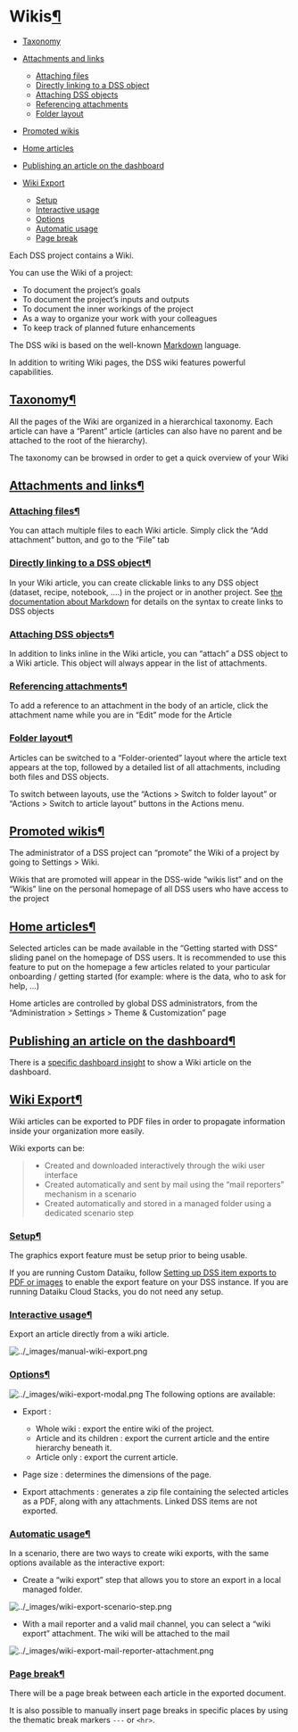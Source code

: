 Wikis[¶](#wikis "Permalink to this heading")
============================================



* [Taxonomy](#taxonomy)
* [Attachments and links](#attachments-and-links)


	+ [Attaching files](#attaching-files)
	+ [Directly linking to a DSS object](#directly-linking-to-a-dss-object)
	+ [Attaching DSS objects](#attaching-dss-objects)
	+ [Referencing attachments](#referencing-attachments)
	+ [Folder layout](#folder-layout)
* [Promoted wikis](#promoted-wikis)
* [Home articles](#home-articles)
* [Publishing an article on the dashboard](#publishing-an-article-on-the-dashboard)
* [Wiki Export](#wiki-export)


	+ [Setup](#setup)
	+ [Interactive usage](#interactive-usage)
	+ [Options](#options)
	+ [Automatic usage](#automatic-usage)
	+ [Page break](#page-break)



Each DSS project contains a Wiki.


You can use the Wiki of a project:


* To document the project’s goals
* To document the project’s inputs and outputs
* To document the inner workings of the project
* As a way to organize your work with your colleagues
* To keep track of planned future enhancements


The DSS wiki is based on the well\-known [Markdown](markdown.html) language.


In addition to writing Wiki pages, the DSS wiki features powerful capabilities.



[Taxonomy](#id1)[¶](#taxonomy "Permalink to this heading")
----------------------------------------------------------


All the pages of the Wiki are organized in a hierarchical taxonomy. Each article can have a “Parent” article (articles can also have no parent and be attached to the root of the hierarchy).


The taxonomy can be browsed in order to get a quick overview of your Wiki




[Attachments and links](#id2)[¶](#attachments-and-links "Permalink to this heading")
------------------------------------------------------------------------------------



### [Attaching files](#id3)[¶](#attaching-files "Permalink to this heading")


You can attach multiple files to each Wiki article. Simply click the “Add attachment” button, and go to the “File” tab




### [Directly linking to a DSS object](#id4)[¶](#directly-linking-to-a-dss-object "Permalink to this heading")


In your Wiki article, you can create clickable links to any DSS object (dataset, recipe, notebook, ….) in the project or in another project. See [the documentation about Markdown](markdown.html) for details on the syntax to create links to DSS objects




### [Attaching DSS objects](#id5)[¶](#attaching-dss-objects "Permalink to this heading")


In addition to links inline in the Wiki article, you can “attach” a DSS object to a Wiki article. This object will always appear in the list of attachments.




### [Referencing attachments](#id6)[¶](#referencing-attachments "Permalink to this heading")


To add a reference to an attachment in the body of an article, click the attachment name while you are in “Edit” mode for the Article




### [Folder layout](#id7)[¶](#folder-layout "Permalink to this heading")


Articles can be switched to a “Folder\-oriented” layout where the article text appears at the top, followed by a detailed list of all attachments, including both files and DSS objects.


To switch between layouts, use the “Actions \> Switch to folder layout” or “Actions \> Switch to article layout” buttons in the Actions menu.





[Promoted wikis](#id8)[¶](#promoted-wikis "Permalink to this heading")
----------------------------------------------------------------------


The administrator of a DSS project can “promote” the Wiki of a project by going to Settings \> Wiki.


Wikis that are promoted will appear in the DSS\-wide “wikis list” and on the “Wikis” line on the personal homepage of all DSS users who have access to the project




[Home articles](#id9)[¶](#home-articles "Permalink to this heading")
--------------------------------------------------------------------


Selected articles can be made available in the “Getting started with DSS” sliding panel on the homepage of DSS users. It is recommended to use this feature to put on the homepage a few articles related to your particular onboarding / getting started (for example: where is the data, who to ask for help, …)


Home articles are controlled by global DSS administrators, from the “Administration \> Settings \> Theme \& Customization” page




[Publishing an article on the dashboard](#id10)[¶](#publishing-an-article-on-the-dashboard "Permalink to this heading")
-----------------------------------------------------------------------------------------------------------------------


There is a [specific dashboard insight](../dashboards/insights/wiki-article.html) to show a Wiki article on the dashboard.




[Wiki Export](#id11)[¶](#wiki-export "Permalink to this heading")
-----------------------------------------------------------------


Wiki articles can be exported to PDF files in order to propagate information inside your organization more easily.


Wiki exports can be:



> * Created and downloaded interactively through the wiki user interface
> * Created automatically and sent by mail using the “mail reporters” mechanism in a scenario
> * Created automatically and stored in a managed folder using a dedicated scenario step



### [Setup](#id12)[¶](#setup "Permalink to this heading")


The graphics export feature must be setup prior to being usable.


If you are running Custom Dataiku, follow [Setting up DSS item exports to PDF or images](../installation/custom/graphics-export.html) to enable the export feature on your DSS instance. If you are running Dataiku Cloud Stacks, you do not need any setup.




### [Interactive usage](#id13)[¶](#interactive-usage "Permalink to this heading")


Export an article directly from a wiki article.


![../_images/manual-wiki-export.png](../_images/manual-wiki-export.png)


### [Options](#id14)[¶](#options "Permalink to this heading")


![../_images/wiki-export-modal.png](../_images/wiki-export-modal.png)
The following options are available:


* Export :


	+ Whole wiki : export the entire wiki of the project.
	+ Article and its children : export the current article and the entire hierarchy beneath it.
	+ Article only : export the current article.
* Page size : determines the dimensions of the page.
* Export attachments : generates a zip file containing the selected articles as a PDF, along with any attachments. Linked DSS items are not exported.




### [Automatic usage](#id15)[¶](#automatic-usage "Permalink to this heading")


In a scenario, there are two ways to create wiki exports, with the same options available as the interactive export:


* Create a “wiki export” step that allows you to store an export in a local managed folder.


![../_images/wiki-export-scenario-step.png](../_images/wiki-export-scenario-step.png)
* With a mail reporter and a valid mail channel, you can select a “wiki export” attachment. The wiki will be attached to the mail


![../_images/wiki-export-mail-reporter-attachment.png](../_images/wiki-export-mail-reporter-attachment.png)


### [Page break](#id16)[¶](#page-break "Permalink to this heading")


There will be a page break between each article in the exported document.


It is also possible to manually insert page breaks in specific places by using the thematic break markers `---` or `<hr>`.